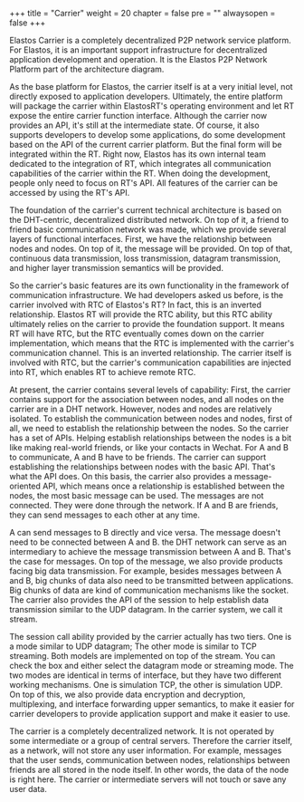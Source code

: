 +++
title = "Carrier"
weight = 20
chapter = false
pre = "<i class='fa ela-page'></i>"
alwaysopen = false
+++

Elastos Carrier is a completely decentralized P2P network service platform. For Elastos, it is an important support infrastructure for decentralized application development and operation. It is the Elastos P2P Network Platform part of the architecture diagram.

As the base platform for Elastos, the carrier itself is at a very initial level, not directly exposed to application developers. Ultimately, the entire platform will package the carrier within ElastosRT's operating environment and let RT expose the entire carrier function interface. Although the carrier now provides an API, it's still at the intermediate state. Of course, it also supports developers to develop some applications, do some development based on the API of the current carrier platform. But the final form will be integrated within the RT. Right now, Elastos has its own internal team dedicated to the integration of RT, which integrates all communication capabilities of the carrier within the RT. When doing the development, people only need to focus on RT's API. All features of the carrier can be accessed by using the RT's API.

The foundation of the carrier's current technical architecture is based on the DHT-centric, decentralized distributed network. On top of it, a friend to friend basic communication network was made, which we provide several layers of functional interfaces. First, we have the relationship between nodes and nodes. On top of it, the message will be provided. On top of that, continuous data transmission, loss transmission, datagram transmission, and higher layer transmission semantics will be provided.

So the carrier's basic features are its own functionality in the framework of communication infrastructure. We had developers asked us before, is the carrier involved with RTC of Elastos's RT? In fact, this is an inverted relationship. Elastos RT will provide the RTC ability, but this RTC ability ultimately relies on the carrier to provide the foundation support. It means RT will have RTC, but the RTC eventually comes down on the carrier implementation, which means that the RTC is implemented with the carrier's communication channel. This is an inverted relationship. The carrier itself is involved with RTC, but the carrier's communication capabilities are injected into RT, which enables RT to achieve remote RTC.

At present, the carrier contains several levels of capability: First, the carrier contains support for the association between nodes, and all nodes on the carrier are in a DHT network. However, nodes and nodes are relatively isolated. To establish the communication between nodes and nodes, first of all, we need to establish the relationship between the nodes. So the carrier has a set of APIs. Helping establish relationships between the nodes is a bit like making real-world friends, or like your contacts in Wechat. For A and B to communicate, A and B have to be friends. The carrier can support establishing the relationships between nodes with the basic API. That's what the API does. On this basis, the carrier also provides a message-oriented API, which means once a relationship is established between the nodes, the most basic message can be used. The messages are not connected. They were done through the network. If A and B are friends, they can send messages to each other at any time.

A can send messages to B directly and vice versa. The message doesn't need to be connected between A and B. the DHT network can serve as an intermediary to achieve the message transmission between A and B. That's the case for messages. On top of the message, we also provide products facing big data transmission. For example, besides messages between A and B, big chunks of data also need to be transmitted between applications. Big chunks of data are kind of communication mechanisms like the socket. The carrier also provides the API of the session to help establish data transmission similar to the UDP datagram. In the carrier system, we call it stream.

The session call ability provided by the carrier actually has two tiers. One is a mode similar to UDP datagram; The other mode is similar to TCP streaming. Both models are implemented on top of the stream. You can check the box and either select the datagram mode or streaming mode. The two modes are identical in terms of interface, but they have two different working mechanisms. One is simulation TCP, the other is simulation UDP. On top of this, we also provide data encryption and decryption, multiplexing, and interface forwarding upper semantics, to make it easier for carrier developers to provide application support and make it easier to use.

The carrier is a completely decentralized network. It is not operated by some intermediate or a group of central servers. Therefore the carrier itself, as a network, will not store any user information. For example, messages that the user sends, communication between nodes, relationships between friends are all stored in the node itself. In other words, the data of the node is right here. The carrier or intermediate servers will not touch or save any user data.